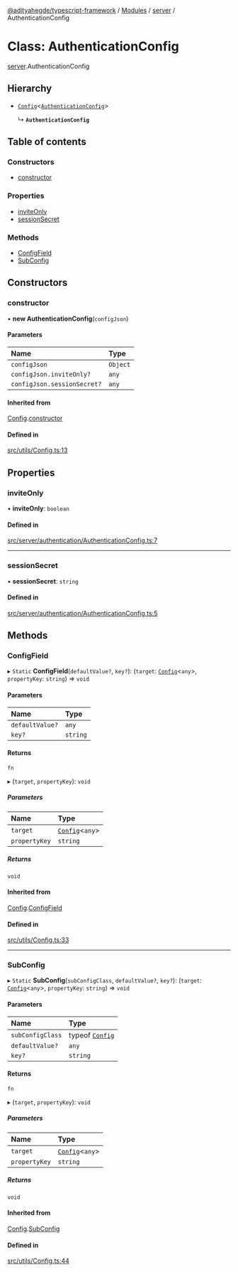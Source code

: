 [@adityahegde/typescript-framework](../README.md) / [Modules](../modules.md) / [server](../modules/server.md) / AuthenticationConfig

# Class: AuthenticationConfig

[server](../modules/server.md).AuthenticationConfig

## Hierarchy

- [`Config`](index.Config.md)<[`AuthenticationConfig`](server.AuthenticationConfig.md)\>

  ↳ **`AuthenticationConfig`**

## Table of contents

### Constructors

- [constructor](server.AuthenticationConfig.md#constructor)

### Properties

- [inviteOnly](server.AuthenticationConfig.md#inviteonly)
- [sessionSecret](server.AuthenticationConfig.md#sessionsecret)

### Methods

- [ConfigField](server.AuthenticationConfig.md#configfield)
- [SubConfig](server.AuthenticationConfig.md#subconfig)

## Constructors

### constructor

• **new AuthenticationConfig**(`configJson`)

#### Parameters

| Name | Type |
| :------ | :------ |
| `configJson` | `Object` |
| `configJson.inviteOnly?` | `any` |
| `configJson.sessionSecret?` | `any` |

#### Inherited from

[Config](index.Config.md).[constructor](index.Config.md#constructor)

#### Defined in

[src/utils/Config.ts:13](https://github.com/AdityaHegde/typescript-framework/blob/7ced1c3/src/utils/Config.ts#L13)

## Properties

### inviteOnly

• **inviteOnly**: `boolean`

#### Defined in

[src/server/authentication/AuthenticationConfig.ts:7](https://github.com/AdityaHegde/typescript-framework/blob/7ced1c3/src/server/authentication/AuthenticationConfig.ts#L7)

___

### sessionSecret

• **sessionSecret**: `string`

#### Defined in

[src/server/authentication/AuthenticationConfig.ts:5](https://github.com/AdityaHegde/typescript-framework/blob/7ced1c3/src/server/authentication/AuthenticationConfig.ts#L5)

## Methods

### ConfigField

▸ `Static` **ConfigField**(`defaultValue?`, `key?`): (`target`: [`Config`](index.Config.md)<`any`\>, `propertyKey`: `string`) => `void`

#### Parameters

| Name | Type |
| :------ | :------ |
| `defaultValue?` | `any` |
| `key?` | `string` |

#### Returns

`fn`

▸ (`target`, `propertyKey`): `void`

##### Parameters

| Name | Type |
| :------ | :------ |
| `target` | [`Config`](index.Config.md)<`any`\> |
| `propertyKey` | `string` |

##### Returns

`void`

#### Inherited from

[Config](index.Config.md).[ConfigField](index.Config.md#configfield)

#### Defined in

[src/utils/Config.ts:33](https://github.com/AdityaHegde/typescript-framework/blob/7ced1c3/src/utils/Config.ts#L33)

___

### SubConfig

▸ `Static` **SubConfig**(`subConfigClass`, `defaultValue?`, `key?`): (`target`: [`Config`](index.Config.md)<`any`\>, `propertyKey`: `string`) => `void`

#### Parameters

| Name | Type |
| :------ | :------ |
| `subConfigClass` | typeof [`Config`](index.Config.md) |
| `defaultValue?` | `any` |
| `key?` | `string` |

#### Returns

`fn`

▸ (`target`, `propertyKey`): `void`

##### Parameters

| Name | Type |
| :------ | :------ |
| `target` | [`Config`](index.Config.md)<`any`\> |
| `propertyKey` | `string` |

##### Returns

`void`

#### Inherited from

[Config](index.Config.md).[SubConfig](index.Config.md#subconfig)

#### Defined in

[src/utils/Config.ts:44](https://github.com/AdityaHegde/typescript-framework/blob/7ced1c3/src/utils/Config.ts#L44)
